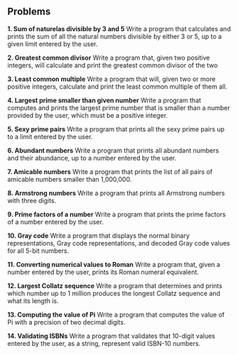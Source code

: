 ## Problems

**1. Sum of naturelas divisible by 3 and 5**
Write a program that calculates and prints the sum of all the natural numbers divisible by
either 3 or 5, up to a given limit entered by the user.

**2. Greatest common divisor**
Write a program that, given two positive integers, will calculate and print the greatest
common divisor of the two

**3. Least common multiple**
Write a program that will, given two or more positive integers, calculate and print the least
common multiple of them all.


**4. Largest prime smaller than given number**
Write a program that computes and prints the largest prime number that is smaller than a
number provided by the user, which must be a positive integer.

**5. Sexy prime pairs**
Write a program that prints all the sexy prime pairs up to a limit entered by the user.

**6. Abundant numbers**
Write a program that prints all abundant numbers and their abundance, up to a number
entered by the user.

**7. Amicable numbers**
Write a program that prints the list of all pairs of amicable numbers smaller than 1,000,000.

**8. Armstrong numbers**
Write a program that prints all Armstrong numbers with three digits.

**9. Prime factors of a number**
Write a program that prints the prime factors of a number entered by the user.

**10. Gray code**
Write a program that displays the normal binary representations, Gray code
representations, and decoded Gray code values for all 5-bit numbers.

**11. Converting numerical values to Roman**
Write a program that, given a number entered by the user, prints its Roman numeral
equivalent.

**12. Largest Collatz sequence**
Write a program that determines and prints which number up to 1 million produces the
longest Collatz sequence and what its length is.

**13. Computing the value of Pi**
Write a program that computes the value of Pi with a precision of two decimal digits.

**14. Validating ISBNs**
Write a program that validates that 10-digit values entered by the user, as a string, represent valid ISBN-10 numbers.